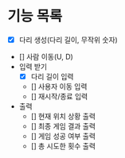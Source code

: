 # 기능 목록
- [x] 다리 생성(다리 길이, 무작위 숫자)
- [] 사람 이동(U, D)
- 입력 받기
  - [x] 다리 길이 입력
  - [] 사용자 이동 입력
  - [] 재시작/종료 입력
- 출력
  - [] 현재 위치 상황 출력
  - [] 최종 게임 결과 출력
  - [] 게임 성공 여부 출력
  - [] 총 시도한 횟수 출력